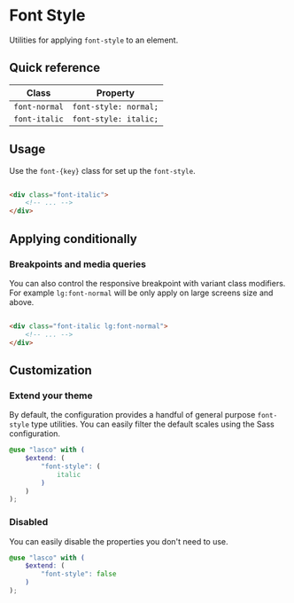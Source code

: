 # Font Style

Utilities for applying `font-style` to an element.

## Quick reference

| Class         | Property              |
|---------------|-----------------------|
| `font-normal` | `font-style: normal;` |
| `font-italic` | `font-style: italic;` |

## Usage

Use the `font-{key}` class for set up the `font-style`.

```html

<div class="font-italic">
    <!-- ... -->
</div>
```

## Applying conditionally

### Breakpoints and media queries

You can also control the responsive breakpoint with variant class modifiers. For example `lg:font-normal` will be only
apply on large screens size and above.

```html

<div class="font-italic lg:font-normal">
    <!-- ... -->
</div>
```

## Customization

### Extend your theme

By default, the configuration provides a handful of general purpose `font-style` type utilities. You can easily filter
the default scales using the Sass configuration.

```scss
@use "lasco" with (
    $extend: (
        "font-style": (
            italic
        )
    )
);
```

### Disabled

You can easily disable the properties you don't need to use.

```scss
@use "lasco" with (
    $extend: (
        "font-style": false
    )
);
```
